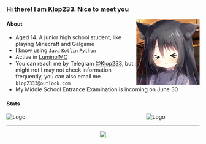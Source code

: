 ### Hi there! I am Klop233. Nice to meet you

<img src="/Noir.jpg" alt="Logo" align="right" width="165">

#### About

* Aged 14. A junior high school student, like playing Minecraft and Galgame
* I know using `Java` `Kotlin` `Python`
* Active in [LuminolMC](https://github.com/LuminolMC)
* You can reach me by Telegram [@Klop233](https://t.me/Klop233), but i might not I may not check information frequently, you can also email me `klop2333@outlook.com`
* My Middle School Entrance Examination is incoming on June 30



#### Stats

<img src="https://github-readme-stats.vercel.app/api?username=Klop233&show_icons=true&theme=radical" alt="Logo" align="left" width="365">
<img src="https://github-readme-stats.vercel.app/api/top-langs/?username=Klop233&theme=radical" alt="Logo" align="reight" width="365">

---
<p align="center"> 
  <img src="https://profile-counter.glitch.me/Klop233/count.svg" />
</p>
